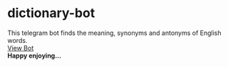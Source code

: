 # dictionary-bot
This telegram bot finds the meaning, synonyms and antonyms of English words.<br>
[View Bot](https://t.me/i_lugatlarbot)
<br><b>Happy enjoying...</b>

